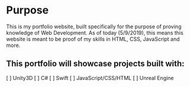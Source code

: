 # Purpose

This is my portfolio website, built specifically for the purpose of proving knowledge of Web Development.
As of today (5/9/2019), this means this website is meant to be proof of my skills in HTML, CSS, JavaScript and more.

## This portfolio will showcase projects built with:

[ ] Unity3D
[ ] C#
[ ] Swift
[ ] JavaScript/CSS/HTML
[ ] Unreal Engine